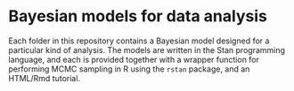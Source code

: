 Bayesian models for data analysis
=================================

Each folder in this repository contains a Bayesian model designed for a particular kind of analysis. 
The models are written in the Stan programming language, and each is provided together with a wrapper
function for performing MCMC sampling in R using the `rstan` package, and an HTML/Rmd tutorial.